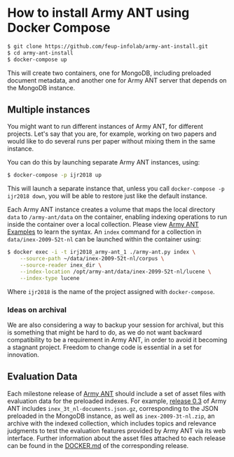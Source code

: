 # How to install Army ANT using Docker Compose

```bash
$ git clone https://github.com/feup-infolab/army-ant-install.git
$ cd army-ant-install
$ docker-compose up
```

This will create two containers, one for MongoDB, including preloaded document metadata, and another one for Army ANT server that depends on the MongoDB instance.

## Multiple instances

You might want to run different instances of Army ANT, for different projects. Let's say that you are, for example, working on two papers and would like to do several runs per paper without mixing them in the same instance.

You can do this by launching separate Army ANT instances, using:

```bash
$ docker-compose -p ijr2018 up
```

This will launch a separate instance that, unless you call `docker-compose -p ijr2018 down`, you will be able to restore just like the default instance.

Each Army ANT instance creates a volume that maps the local directory `data` to `/army-ant/data` on the container, enabling indexing operations to run inside the container over a local collection. Please view [Army ANT Examples](https://github.com/feup-infolab/army-ant/blob/0.3/EXAMPLES.md) to learn the syntax. An `index` command for a collection in `data/inex-2009-52t-nl` can be launched within the container using:

```bash
$ docker exec -i -t irj2018_army-ant_1 ./army-ant.py index \
    --source-path ~/data/inex-2009-52t-nl/corpus \
    --source-reader inex_dir \
    --index-location /opt/army-ant/data/inex-2099-52t-nl/lucene \
    --index-type lucene
```

Where `ijr2018` is the name of the project assigned with `docker-compose`.

### Ideas on archival

We are also considering a way to backup your session for archival, but this is something that might be hard to do, as we do not want backward compatibility to be a requirement in Army ANT, in order to avoid it becoming a stagnant project. Freedom to change code is essential in a set for innovation.

## Evaluation Data

Each milestone release of [Army ANT](https://github.com/feup-infolab/army-ant/releases) should include a set of asset files with evaluation data for the preloaded indexes. For example, [release 0.3](https://github.com/feup-infolab/army-ant/releases/tag/0.3) of Army ANT includes `inex_3t_nl-documents.json.gz`, corresponding to the JSON preloaded in the MongoDB instance, as well as `inex-2009-3t-nl.zip`, an archive with the indexed collection, which includes topics and relevance judgments to test the evaluation features provided by Army ANT via its web interface. Further information about the asset files attached to each release can be found in the [DOCKER.md](https://github.com/feup-infolab/army-ant/blob/0.3/DOCKER.md) of the corresponding release.
